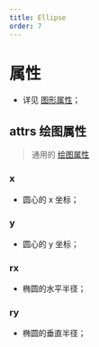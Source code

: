 ```yaml
---
title: Ellipse
order: 7
---
```


# 属性

- 详见 [图形属性](/en/docs/api/shape/api#属性)；

## attrs 绘图属性

> 通用的 [绘图属性](/en/docs/api/shape/attrs)

### x

- 圆心的 x 坐标；

### y

- 圆心的 y 坐标；

### rx

- 椭圆的水平半径；

### ry

- 椭圆的垂直半径；
